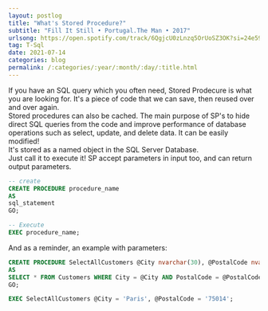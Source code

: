 ```yaml
---
layout: postlog
title: "What's Stored Procedure?"
subtitle: "Fill It Still • Portugal.The Man • 2017"
urlsong: https://open.spotify.com/track/6QgjcU0zLnzq5OrUoSZ3OK?si=24e59b749e894c20
tag: T-Sql
date: 2021-07-14
categories: blog
permalink: /:categories/:year/:month/:day/:title.html
---
```


If you have an SQL query which you often need, Stored Prodecure is what you are looking for.  It's a piece of code that we can save, then reused over and over again.  
Stored procedures can also be cached. The main purpose of SP's to hide direct SQL queries from the code and improve performance of database operations such as select, update, and delete data. It can  be easily modified!   
It's stored as a  named object in the SQL Server Database.  
Just call it to execute it! SP accept parameters in input too, and can return output parameters.   
```sql
-- create
CREATE PROCEDURE procedure_name
AS
sql_statement
GO;

-- Execute
EXEC procedure_name;
```
And as a reminder, an example with parameters:
```sql
CREATE PROCEDURE SelectAllCustomers @City nvarchar(30), @PostalCode nvarchar(10)
AS
SELECT * FROM Customers WHERE City = @City AND PostalCode = @PostalCode
GO;

EXEC SelectAllCustomers @City = 'Paris', @PostalCode = '75014';
```

